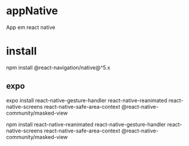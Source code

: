 # appNative
App em react native

# install
npm install @react-navigation/native@^5.x
## expo 
expo install react-native-gesture-handler react-native-reanimated react-native-screens react-native-safe-area-context @react-native-community/masked-view

npm install react-native-reanimated react-native-gesture-handler react-native-screens react-native-safe-area-context @react-native-community/masked-view

